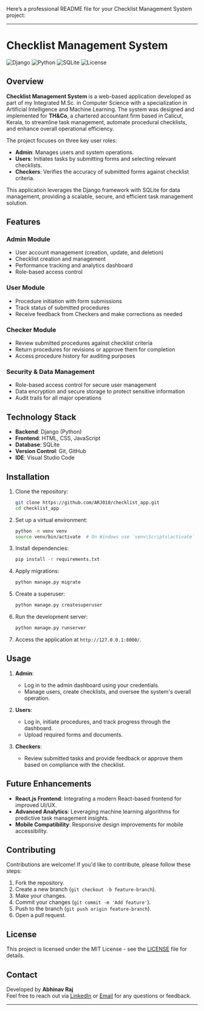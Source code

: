Here’s a professional README file for your Checklist Management System project:

---

# Checklist Management System

![Django](https://img.shields.io/badge/Django-3.2-brightgreen.svg)
![Python](https://img.shields.io/badge/Python-3.9-blue.svg)
![SQLite](https://img.shields.io/badge/SQLite-3.35.5-lightgrey.svg)
![License](https://img.shields.io/badge/License-MIT-green.svg)

## Overview

**Checklist Management System** is a web-based application developed as part of my Integrated M.Sc. in Computer Science with a specialization in Artificial Intelligence and Machine Learning. The system was designed and implemented for **TH&Co**, a chartered accountant firm based in Calicut, Kerala, to streamline task management, automate procedural checklists, and enhance overall operational efficiency.

The project focuses on three key user roles:
- **Admin**: Manages users and system operations.
- **Users**: Initiates tasks by submitting forms and selecting relevant checklists.
- **Checkers**: Verifies the accuracy of submitted forms against checklist criteria.

This application leverages the Django framework with SQLite for data management, providing a scalable, secure, and efficient task management solution.

## Features

### Admin Module
- User account management (creation, update, and deletion)
- Checklist creation and management
- Performance tracking and analytics dashboard
- Role-based access control

### User Module
- Procedure initiation with form submissions
- Track status of submitted procedures
- Receive feedback from Checkers and make corrections as needed

### Checker Module
- Review submitted procedures against checklist criteria
- Return procedures for revisions or approve them for completion
- Access procedure history for auditing purposes

### Security & Data Management
- Role-based access control for secure user management
- Data encryption and secure storage to protect sensitive information
- Audit trails for all major operations

## Technology Stack

- **Backend**: Django (Python)
- **Frontend**: HTML, CSS, JavaScript
- **Database**: SQLite
- **Version Control**: Git, GitHub
- **IDE**: Visual Studio Code

## Installation

1. Clone the repository:
   ```bash
   git clone https://github.com/ARJ010/checklist_app.git
   cd checklist_app
   ```

2. Set up a virtual environment:
   ```bash
   python -m venv venv
   source venv/bin/activate  # On Windows use `venv\Scripts\activate`
   ```

3. Install dependencies:
   ```bash
   pip install -r requirements.txt
   ```

4. Apply migrations:
   ```bash
   python manage.py migrate
   ```

5. Create a superuser:
   ```bash
   python manage.py createsuperuser
   ```

6. Run the development server:
   ```bash
   python manage.py runserver
   ```

7. Access the application at `http://127.0.0.1:8000/`.

## Usage

1. **Admin**:
   - Log in to the admin dashboard using your credentials.
   - Manage users, create checklists, and oversee the system's overall operation.

2. **Users**:
   - Log in, initiate procedures, and track progress through the dashboard.
   - Upload required forms and documents.

3. **Checkers**:
   - Review submitted tasks and provide feedback or approve them based on compliance with the checklist.

## Future Enhancements

- **React.js Frontend**: Integrating a modern React-based frontend for improved UI/UX.
- **Advanced Analytics**: Leveraging machine learning algorithms for predictive task management insights.
- **Mobile Compatibility**: Responsive design improvements for mobile accessibility.

## Contributing

Contributions are welcome! If you'd like to contribute, please follow these steps:
1. Fork the repository.
2. Create a new branch (`git checkout -b feature-branch`).
3. Make your changes.
4. Commit your changes (`git commit -m 'Add feature'`).
5. Push to the branch (`git push origin feature-branch`).
6. Open a pull request.

## License

This project is licensed under the MIT License - see the [LICENSE](LICENSE) file for details.

## Contact

Developed by **Abhinav Raj**  
Feel free to reach out via [LinkedIn](https://www.linkedin.com/in/abhinav-raj/) or [Email](mailto:abhinavmuzhakom@gmail.com) for any questions or feedback.

---
